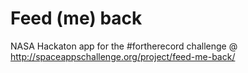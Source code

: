 Feed (me) back
==========

NASA Hackaton app for the #fortherecord challenge @ http://spaceappschallenge.org/project/feed-me-back/
